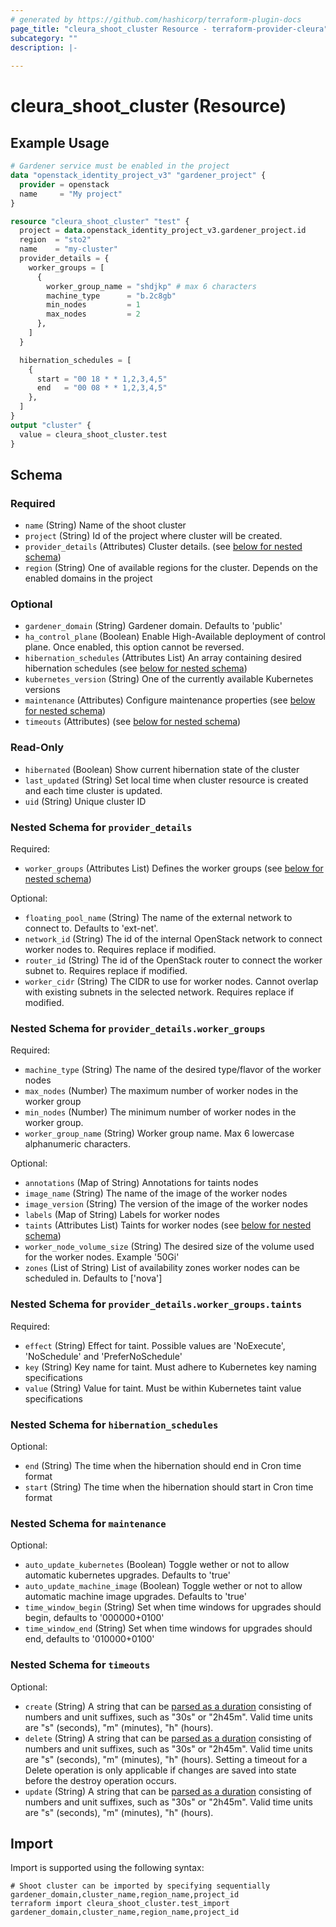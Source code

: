 ```yaml
---
# generated by https://github.com/hashicorp/terraform-plugin-docs
page_title: "cleura_shoot_cluster Resource - terraform-provider-cleura"
subcategory: ""
description: |-
  
---
```


# cleura_shoot_cluster (Resource)



## Example Usage

```terraform
# Gardener service must be enabled in the project
data "openstack_identity_project_v3" "gardener_project" {
  provider = openstack
  name     = "My project"
}

resource "cleura_shoot_cluster" "test" {
  project = data.openstack_identity_project_v3.gardener_project.id
  region  = "sto2"
  name    = "my-cluster"
  provider_details = {
    worker_groups = [
      {
        worker_group_name = "shdjkp" # max 6 characters
        machine_type      = "b.2c8gb"
        min_nodes         = 1
        max_nodes         = 2
      },
    ]
  }

  hibernation_schedules = [
    {
      start = "00 18 * * 1,2,3,4,5"
      end   = "00 08 * * 1,2,3,4,5"
    },
  ]
}
output "cluster" {
  value = cleura_shoot_cluster.test
}
```

<!-- schema generated by tfplugindocs -->
## Schema

### Required

- `name` (String) Name of the shoot cluster
- `project` (String) Id of the project where cluster will be created.
- `provider_details` (Attributes) Cluster details. (see [below for nested schema](#nestedatt--provider_details))
- `region` (String) One of available regions for the cluster. Depends on the enabled domains in the project

### Optional

- `gardener_domain` (String) Gardener domain. Defaults to 'public'
- `ha_control_plane` (Boolean) Enable High-Available deployment of control plane. Once enabled, this option cannot be reversed.
- `hibernation_schedules` (Attributes List) An array containing desired hibernation schedules (see [below for nested schema](#nestedatt--hibernation_schedules))
- `kubernetes_version` (String) One of the currently available Kubernetes versions
- `maintenance` (Attributes) Configure maintenance properties (see [below for nested schema](#nestedatt--maintenance))
- `timeouts` (Attributes) (see [below for nested schema](#nestedatt--timeouts))

### Read-Only

- `hibernated` (Boolean) Show current hibernation state of the cluster
- `last_updated` (String) Set local time when cluster resource is created and each time cluster is updated.
- `uid` (String) Unique cluster ID

<a id="nestedatt--provider_details"></a>
### Nested Schema for `provider_details`

Required:

- `worker_groups` (Attributes List) Defines the worker groups (see [below for nested schema](#nestedatt--provider_details--worker_groups))

Optional:

- `floating_pool_name` (String) The name of the external network to connect to. Defaults to 'ext-net'.
- `network_id` (String) The id of the internal OpenStack network to connect worker nodes to. Requires replace if modified.
- `router_id` (String) The id of the OpenStack router to connect the worker subnet to. Requires replace if modified.
- `worker_cidr` (String) The CIDR to use for worker nodes. Cannot overlap with existing subnets in the selected network. Requires replace if modified.

<a id="nestedatt--provider_details--worker_groups"></a>
### Nested Schema for `provider_details.worker_groups`

Required:

- `machine_type` (String) The name of the desired type/flavor of the worker nodes
- `max_nodes` (Number) The maximum number of worker nodes in the worker group
- `min_nodes` (Number) The minimum number of worker nodes in the worker group.
- `worker_group_name` (String) Worker group name. Max 6 lowercase alphanumeric characters.

Optional:

- `annotations` (Map of String) Annotations for taints nodes
- `image_name` (String) The name of the image of the worker nodes
- `image_version` (String) The version of the image of the worker nodes
- `labels` (Map of String) Labels for worker nodes
- `taints` (Attributes List) Taints for worker nodes (see [below for nested schema](#nestedatt--provider_details--worker_groups--taints))
- `worker_node_volume_size` (String) The desired size of the volume used for the worker nodes. Example '50Gi'
- `zones` (List of String) List of availability zones worker nodes can be scheduled in. Defaults to ['nova']

<a id="nestedatt--provider_details--worker_groups--taints"></a>
### Nested Schema for `provider_details.worker_groups.taints`

Required:

- `effect` (String) Effect for taint. Possible values are 'NoExecute', 'NoSchedule' and 'PreferNoSchedule'
- `key` (String) Key name for taint. Must adhere to Kubernetes key naming specifications
- `value` (String) Value for taint. Must be within Kubernetes taint value specifications




<a id="nestedatt--hibernation_schedules"></a>
### Nested Schema for `hibernation_schedules`

Optional:

- `end` (String) The time when the hibernation should end in Cron time format
- `start` (String) The time when the hibernation should start in Cron time format


<a id="nestedatt--maintenance"></a>
### Nested Schema for `maintenance`

Optional:

- `auto_update_kubernetes` (Boolean) Toggle wether or not to allow automatic kubernetes upgrades. Defaults to 'true'
- `auto_update_machine_image` (Boolean) Toggle wether or not to allow automatic machine image upgrades. Defaults to 'true'
- `time_window_begin` (String) Set when time windows for upgrades should begin, defaults to '000000+0100'
- `time_window_end` (String) Set when time windows for upgrades should end, defaults to '010000+0100'


<a id="nestedatt--timeouts"></a>
### Nested Schema for `timeouts`

Optional:

- `create` (String) A string that can be [parsed as a duration](https://pkg.go.dev/time#ParseDuration) consisting of numbers and unit suffixes, such as "30s" or "2h45m". Valid time units are "s" (seconds), "m" (minutes), "h" (hours).
- `delete` (String) A string that can be [parsed as a duration](https://pkg.go.dev/time#ParseDuration) consisting of numbers and unit suffixes, such as "30s" or "2h45m". Valid time units are "s" (seconds), "m" (minutes), "h" (hours). Setting a timeout for a Delete operation is only applicable if changes are saved into state before the destroy operation occurs.
- `update` (String) A string that can be [parsed as a duration](https://pkg.go.dev/time#ParseDuration) consisting of numbers and unit suffixes, such as "30s" or "2h45m". Valid time units are "s" (seconds), "m" (minutes), "h" (hours).

## Import

Import is supported using the following syntax:

```shell
# Shoot cluster can be imported by specifying sequentially gardener_domain,cluster_name,region_name,project_id
terraform import cleura_shoot_cluster.test_import gardener_domain,cluster_name,region_name,project_id
```

